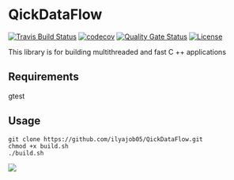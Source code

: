 # QickDataFlow

[![Travis Build Status](https://travis-ci.com/ilyajob05/QickDataFlow.svg?branch=main)](https://travis-ci.com/ilyajob05/QickDataFlow)
[![codecov](https://codecov.io/gh/ilyajob05/QickDataFlow/branch/main/graph/badge.svg?token=T2M14V6SK8)](https://codecov.io/gh/ilyajob05/QickDataFlow)
[![Quality Gate Status](https://sonarcloud.io/api/project_badges/measure?project=ilyajob05_QickDataFlow&metric=alert_status)](https://sonarcloud.io/dashboard?id=ilyajob05_QickDataFlow)
[![License](https://img.shields.io/badge/license-MIT-blue.svg)](https://raw.githubusercontent.com/ilyajob05/QickDataFlow/main/LICENSE)

This library is for building multithreaded and fast C ++ applications

## Requirements
gtest

## Usage
```
git clone https://github.com/ilyajob05/QickDataFlow.git
chmod +x build.sh
./build.sh
```


![](./output.png)
